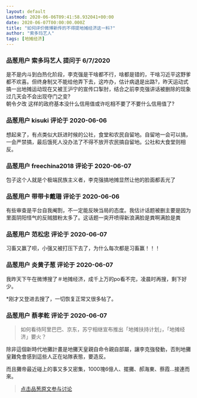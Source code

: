 ```yaml
---
layout: default
Lastmod: 2020-06-06T09:41:58.932041+00:00
date: 2020-06-07T00:00:00.000Z
title: "如何评价微博新传的不得提地摊经济这一料?"
author: "索多玛艺人"
tags: [地摊经济]
---
```



### 品葱用户 **索多玛艺人** 提问于 6/7/2020
    
是不是内斗到白热化阶段，李克强是干啥都不行，啥都是错的，干啥习近平这野爹都不欢喜。但终身制又不能给他弄下去，这咋办，估计病退是出路?，昨天运动式搞一出地摊运动现在又被王沪宁的宣传口掣肘，结合之前李克强讲话被删除的现象过几天会不会出现夺门之变?  
朝令夕改 这样的政府基本没什么信用值或许吃相不要了不要什么信用值了?
    
                

### 品葱用户 **kisuki** 评论于 2020-06-06
        
想起来了，有点类似大跃进时候的公社，食堂和农民自留地。自留地一会可以搞，一会严禁搞，最后饿死人没办法了不得不放开农民搞自留地。公社和大食堂则相反。
        
                

### 品葱用户 **freechina2018** 评论于 2020-06-07
        
包子这个人就是个极端民族主义者，李克强搞地摊显然让他的脸面都丢光了
        
                

### 品葱用户 **带带卡戴珊** 评论于 2020-06-06
        
有些审查是平台自我阉割，不一定能反映当局的态度。我估计话题被删主要是因为里面阴阳怪气的反贼腊粉太多了。这话题一突开喷得新浪满脸是粪啊满脸是粪
        
                

### 品葱用户 **范松忠** 评论于 2020-06-07
        
习畜又赢了呗，小强又被打压下去了，为什么每次都是习畜赢！！！
        
                

### 品葱用户 **炎黄子葱** 评论于 2020-06-07
        
我昨天下午在微博搜了＃地摊经济，成千上万的po看不完，凌晨时再搜，剩下好少。  
  
  
  
\*刚才又登进去搜了，一切恢复正常又很多帖了。
        
                

### 品葱用户 **蔡孝乾** 评论于 2020-06-07
        
> 如何看待阿里巴巴、京东，苏宁相继宣布推出「地摊扶持计划」，「地摊经济」要火？

  
  
  
除非這個新時代地攤計畫是地攤天皇親自命令親自部屬，讓李克強發動，否則地攤皇難免會感到這些人正在站隊表態，要造反。  
  
而且攤帝最近碰上的事又多又密集，1000塊6億人、擺攤、郝海東、蔡霞...接連而來。
        
                





> [点击品葱原文参与讨论](https://pincong.rocks/question/26826)

